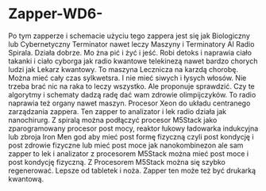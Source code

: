 # Zapper-WD6-
Po tym zapperze i schemacie użyciu tego zappera jest się jak Biologiczny lub Cybernetyczny Terminator nawet leczy Maszyny i Terminatory AI Radio Spirala. Działa dobrze. Mo żna pić i żyć i jeść. Robi detoks i naprawia ciało takanki i ciało cyborga jak radio kwantowe telekinezą nawet bardzo chorych ludzi jak Lekarz kwantowy. To maszyna Lecznicza na karzdą chorobę. Można mieć cały czas sylkwetsra. I nie mieć siwych i łysych włosów. Nie trzeba brać nic na raka to leczy wszystko. Ale proponuje sprawdzić. Czy te algorytmy i schematy dadzą radę dać wam zdrowie olimpijczyków. To radio naprawia też organy nawet maszyn. Procesor Xeon do układu centranego zarządzania zappera. Ten zapper to analizator i lek radio działa jak nanochirurg. 
Z spiralą można podłączyć procesor M5Stack jako zparogramowany procesor post mocy, reaktor łukowy ładowarka indukcyjna lub zbroja Iron Men god aby mieć post formę fizyczną czyli post kondycję i post zdrowie fizyczne lub mieć post moce jak nanokombinezon ale sam zapper to lek i analizator z procesorem M5Stack można mieć post moce i post kondycję fizyczną. 
Z Procesorem M5Stack można się szybko regenerować. 
Lepsze od tabletek i noża. 
Zapper ten może też być drukarką kwantową. 
